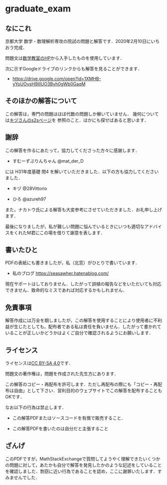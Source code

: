 # graduate_exam

## なにこれ
京都大学 数学・数理解析専攻の院試の問題と解答です．2020年2月10日にいちおう完成．

問題文は[数学教室のHP](https://www.math.kyoto-u.ac.jp/ja/past-exams)から入手したものを使用しています．

次に示すGoogleドライブのリンクからも解答を見ることができます．

* https://drive.google.com/open?id=1XMHB-yYoUOvsH9IllUO3Byh0gWb0GaqM

## そのほかの解答について
この解答は，専門の問題はほぼ代数の問題しか解いていません．
幾何については[キヅさんのs2sページ](http://s2s.undefin.net/wiki/?%E6%9C%A8%E6%B4%A5)を
参照のこと．ほかにも探せばあると思います．


## 謝辞 
この解答を作るにあたって，協力してくださった方々に感謝します．

- すむーずぷりんちゃん @mat_der_D　

には H31年度基礎 問4 を解いていただきました．以下の方も協力してくださいました．

- キヅ @28Vittorio　

- ひろ @azureh97

また，ナカトウ氏による解答も大変参考にさせていただきました．お礼申し上げます．

最後になりましたが，私が難しい問題に悩んでいるときにいつも適切なアドバイスをくれたM君にこの場を借りて謝意を表します．


## 書いたひと
PDFの表紙にも書きましたが，私（北窓）がひとりで書いています．

- 私のブログ https://seasawher.hatenablog.com/

現在サポートはしておりません．したがって誤植の報告などをいただいても対応できません．致命的なミスであれば対応するかもしれません．

## 免責事項
解答作成には万全を期しましたが，この解答を使用することにより使用者に不利益が生じたとしても，配布者である私は責任を負いません．したがって書かれていることが正しいかどうかはよくご自分で確認されるようにお願いします．

## ライセンス

ライセンスは[CC BY-SA 4.0](https://creativecommons.org/licenses/by-sa/4.0/deed.ja)です．

問題文の著作権は，問題を作成された先生方にあります．

この解答のコピー・再配布を許可します．ただし再配布の際にも「コピー・再配布は自由」として下さい．営利目的のウェブサイトでこの解答を配布することもOKです．

なお以下の行為は禁止します．

* この解答PDFまたはソースコードを有償で販売すること．

* この解答PDFを書いたのは自分だと主張すること

## ざんげ
このPDFですが，MathStackExchangeで質問してようやく理解できたいくつかの問題に対して，あたかも自分で解答を発見したかのような記述をしていることを確認しました．剽窃に近い行為であることを認め，ここに謝罪いたします．すみませんでした．


